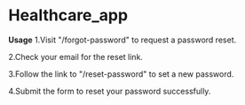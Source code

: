# Healthcare_app

**Usage**
1.Visit "/forgot-password" to request a password reset. 

2.Check your email for the reset link.  

3.Follow the link to "/reset-password" to set a new password.  

4.Submit the form to reset your password successfully.  

